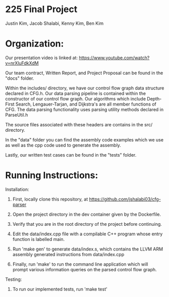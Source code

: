 # 225 Final Project 
Justin Kim, Jacob Shalabi, Kenny Kim, Ben Kim 


# Organization:

Our presentation video is linked at: https://www.youtube.com/watch?v=nrXluFdkXdM

Our team contract, Written Report, and Project Proposal can be found in the "docs" folder.

Within the includes/ directory, we have our control flow graph data structure declared in CFG.h. 
Our data parsing pipeline is contained within the constructor of our control flow graph.
Our algorithms which include Depth-First Search, Lengauer-Tarjan, and Dijkstra's are all member functions of CFG.
The data parsing functionality uses parsing utility methods declared in ParseUtil.h

The source files associated with these headers are contains in the src/ directory.

In the "data" folder you can find the assembly code examples which we use as well as the cpp code used to generate the assembly.

Lastly, our written test cases can be found in the "tests" folder.


# Running Instructions:

Installation:

1. First, locally clone this repository, at https://github.com/jshalabi03/cfg-parser

2. Open the project directory in the dev container given by the Dockerfile. 

3. Verify that you are in the root directory of the project before continuing.

3. Edit the data/index.cpp file with a compilable C++ program whose entry function is labelled main.

4. Run 'make gen' to generate data/index.s, which contains the LLVM ARM assembly generated instructions from data/index.cpp

5. Finally, run 'make' to run the command line application which will prompt various information queries on the parsed control flow graph.

Testing: 

1. To run our implemented tests, run 'make test'
